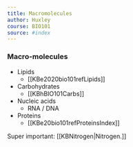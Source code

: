 ```yaml
---
title: Macromolecules
author: Huxley 
course: BIO101
source: #index
---
```


### Macro-molecules 

- Lipids
	- [[KBe2020bio101refLipids]]
- Carbohydrates
	- [[KBhBIO101Carbs]]
- Nucleic acids
	- RNA / DNA 
- Proteins
	- [[KBe20bio101refProteinsIndex]]


Super important: [[KBNitrogen|Nitrogen.]] 


























